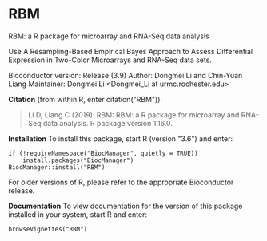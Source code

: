 # RBM
RBM: a R package for microarray and RNA-Seq data analysis

Use A Resampling-Based Empirical Bayes Approach to Assess Differential Expression in Two-Color Microarrays and RNA-Seq data sets.

Bioconductor version: Release (3.9)
Author: Dongmei Li and Chin-Yuan Liang
Maintainer: Dongmei Li <Dongmei_Li at urmc.rochester.edu>

**Citation** (from within R, enter citation("RBM")):
>Li D, Liang C (2019). RBM: RBM: a R package for microarray and RNA-Seq data analysis. R package version 1.16.0.

**Installation**
To install this package, start R (version "3.6") and enter:
```
if (!requireNamespace("BiocManager", quietly = TRUE))
    install.packages("BiocManager")
BiocManager::install("RBM")
```

For older versions of R, please refer to the appropriate Bioconductor release.

**Documentation**
To view documentation for the version of this package installed in your system, start R and enter:
```
browseVignettes("RBM")
```
